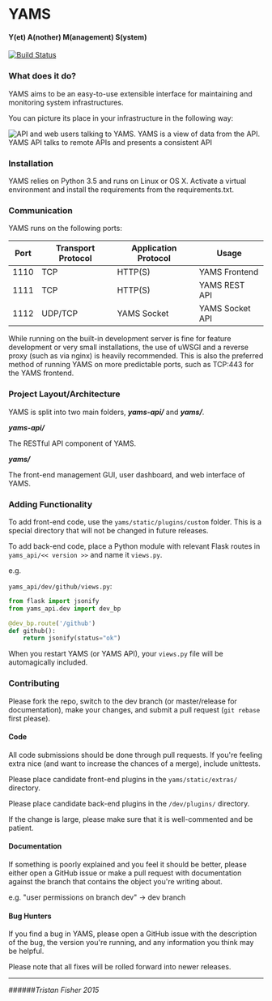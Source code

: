 # YAMS
#### Y(et) A(nother) M(anagement) S(ystem)

[![Build Status](https://travis-ci.org/tristanfisher/yams.svg?branch=master)](https://travis-ci.org/tristanfisher/yams)

### What does it do?

YAMS aims to be an easy-to-use extensible interface for maintaining and monitoring system infrastructures.

You can picture its place in your infrastructure in the following way:

![API and web users talking to YAMS. YAMS is a view of data from the API. YAMS API talks to remote APIs and presents a consistent API](https://raw.github.com/tristanfisher/perekhod/master/yams_architecture.png)


### Installation

YAMS relies on Python 3.5 and runs on Linux or OS X.  Activate a virtual environment and install the requirements from the requirements.txt.

### Communication

YAMS runs on the following ports:

| Port 	| Transport Protocol 	| Application Protocol 	| Usage           	|
|------	|--------------------	|----------------------	|-----------------	|
| 1110 	| TCP                	| HTTP(S)              	| YAMS Frontend   	|
| 1111 	| TCP                	| HTTP(S)              	| YAMS REST API   	|
| 1112 	| UDP/TCP            	| YAMS Socket          	| YAMS Socket API 	|

While running on the built-in development server is fine for feature development or very small installations, the use of uWSGI and a reverse proxy (such as via nginx) is heavily recommended.  This is also the preferred method of running YAMS on more predictable ports, such as TCP:443 for the YAMS frontend.

### Project Layout/Architecture

YAMS is split into two main folders, ***yams-api/*** and ***yams/***.

***yams-api/***

The RESTful API component of YAMS.

***yams/***

The front-end management GUI, user dashboard, and web interface of YAMS.


### Adding Functionality

To add front-end code, use the `yams/static/plugins/custom` folder.  This is a special directory that will not be changed in future releases.

To add back-end code, place a Python module with relevant Flask routes in `yams_api/<< version >>` and name it `views.py`.

e.g.

`yams_api/dev/github/views.py`:

```python
from flask import jsonify
from yams_api.dev import dev_bp

@dev_bp.route('/github')
def github():
    return jsonify(status="ok")
```

When you restart YAMS (or YAMS API), your `views.py` file will be automagically included.


### Contributing

Please fork the repo, switch to the dev branch (or master/release for documentation), make your changes, and submit a pull request (`git rebase` first please).


#### Code

All code submissions should be done through pull requests.  If you're feeling extra nice (and want to increase the chances of a merge), include unittests.

Please place candidate front-end plugins in the `yams/static/extras/` directory.

Please place candidate back-end plugins in the `/dev/plugins/` directory.

If the change is large, please make sure that it is well-commented and be patient.

#### Documentation

If something is poorly explained and you feel it should be better, please either open a GitHub issue or make a pull request with documentation against the branch that contains the object you're writing about.

e.g. "user permissions on branch dev" -> dev branch

#### Bug Hunters

If you find a bug in YAMS, please open a GitHub issue with the description of the bug, the version you're running, and any information you think may be helpful.

Please note that all fixes will be rolled forward into newer releases.



---

######*Tristan Fisher 2015*

